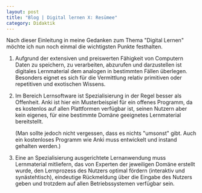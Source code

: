 ```yaml
---
layout: post
title: "Blog | Digital lernen X: Resümee"
category: Didaktik
---
```

Nach dieser Einleitung in meine Gedanken zum Thema "Digital Lernen" möchte ich nun noch einmal die wichtigsten Punkte festhalten.

1. Aufgrund der extensiven und preiswerten Fähigkeit von Computern Daten zu speichern, zu verarbeiten, abzurufen und darzustellen ist digitales Lernmaterial dem analogen in bestimmten Fällen überlegen. Besonders eignet es sich für die Vermittlung relativ primitiven oder repetitiven und exotischen Wissens.

2. Im Bereich Lernsoftware ist Spezialisierung in der Regel besser als Offenheit. Anki ist hier ein Musterbeispiel für ein offenes Programm, da es kostenlos auf allen Plattformen verfügbar ist, seinen Nutzern aber kein eigenes, für eine bestimmte Domäne geeignetes Lernmaterial bereitstellt.

    (Man sollte jedoch nicht vergessen, dass es nichts "umsonst" gibt. Auch ein kostenloses Programm wie Anki muss entwickelt und instand gehalten werden.)

3. Eine an Spezialisierung ausgerichtete Lernanwendung muss Lernmaterial mitliefern, das von Experten der jeweiligen Domäne erstellt wurde, den Lernprozess des Nutzers optimal fördern (interaktiv und synästehtisch), eindeutige Rückmeldung über die Eingabe des Nutzers geben und trotzdem auf allen Betriebssystemen verfügbar sein.
